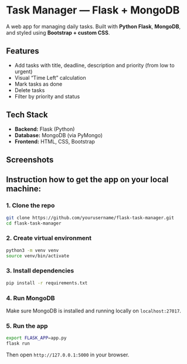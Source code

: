 # Task Manager — Flask + MongoDB

A web app for managing daily tasks. Built with **Python Flask**, **MongoDB**, and styled using **Bootstrap + custom CSS**.

## Features

- Add tasks with title, deadline, description and priority (from low to urgent)
- Visual “Time Left” calculation
- Mark tasks as done 
- Delete tasks 
- Filter by priority and status

## Tech Stack

- **Backend:** Flask (Python)
- **Database:** MongoDB (via PyMongo)
- **Frontend:** HTML, CSS, Bootstrap

## Screenshots


## Instruction how to get the app on your local machine:

### 1. Clone the repo
```bash
git clone https://github.com/yourusername/flask-task-manager.git
cd flask-task-manager
````

### 2. Create virtual environment

```bash
python3 -m venv venv
source venv/bin/activate
```

### 3. Install dependencies

```bash
pip install -r requirements.txt
```

### 4. Run MongoDB

Make sure MongoDB is installed and running locally on `localhost:27017`.

### 5. Run the app

```bash
export FLASK_APP=app.py
flask run
```

Then open `http://127.0.0.1:5000` in your browser.

